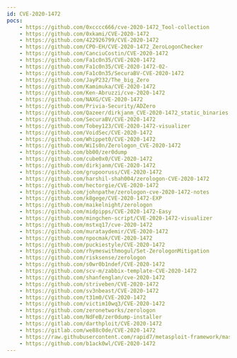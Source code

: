 ```yaml
---
id: CVE-2020-1472
pocs:
    - https://github.com/0xcccc666/cve-2020-1472_Tool-collection
    - https://github.com/0xkami/CVE-2020-1472
    - https://github.com/422926799/CVE-2020-1472
    - https://github.com/CPO-EH/CVE-2020-1472_ZeroLogonChecker
    - https://github.com/CanciuCostin/CVE-2020-1472
    - https://github.com/Fa1c0n35/CVE-2020-1472
    - https://github.com/Fa1c0n35/CVE-2020-1472-02-
    - https://github.com/Fa1c0n35/SecuraBV-CVE-2020-1472
    - https://github.com/JayP232/The_big_Zero
    - https://github.com/Kamimuka/CVE-2020-1472
    - https://github.com/Ken-Abruzzi/cve-2020-1472
    - https://github.com/NAXG/CVE-2020-1472
    - https://github.com/Privia-Security/ADZero
    - https://github.com/Qazeer/dirkjanm_CVE-2020-1472_static_binaries
    - https://github.com/SecuraBV/CVE-2020-1472
    - https://github.com/Tobey123/CVE-2020-1472-visualizer
    - https://github.com/VoidSec/CVE-2020-1472
    - https://github.com/Whippet0/CVE-2020-1472
    - https://github.com/WiIs0n/Zerologon_CVE-2020-1472
    - https://github.com/bb00/zer0dump
    - https://github.com/cube0x0/CVE-2020-1472
    - https://github.com/dirkjanm/CVE-2020-1472
    - https://github.com/grupooruss/CVE-2020-1472
    - https://github.com/harshil-shah004/zerologon-CVE-2020-1472
    - https://github.com/hectorgie/CVE-2020-1472
    - https://github.com/johnpathe/zerologon-cve-2020-1472-notes
    - https://github.com/k8gege/CVE-2020-1472-EXP
    - https://github.com/maikelnight/zerologon
    - https://github.com/midpipps/CVE-2020-1472-Easy
    - https://github.com/mingchen-script/CVE-2020-1472-visualizer
    - https://github.com/mstxq17/cve-2020-1472
    - https://github.com/murataydemir/CVE-2020-1472
    - https://github.com/npocmak/CVE-2020-1472
    - https://github.com/puckiestyle/CVE-2020-1472
    - https://github.com/rhymeswithmogul/Set-ZerologonMitigation
    - https://github.com/risksense/zerologon
    - https://github.com/s0wr0b1ndef/CVE-2020-1472
    - https://github.com/scv-m/zabbix-template-CVE-2020-1472
    - https://github.com/shanfenglan/cve-2020-1472
    - https://github.com/striveben/CVE-2020-1472
    - https://github.com/sv3nbeast/CVE-2020-1472
    - https://github.com/t31m0/CVE-2020-1472
    - https://github.com/victim10wq3/CVE-2020-1472
    - https://github.com/zeronetworks/zerologon
    - https://gitlab.com/NdFeB/zer0dump-installer
    - https://gitlab.com/darthploit/CVE-2020-1472
    - https://gitlab.com/we88c0de/CVE-2020-1472
    - https://raw.githubusercontent.com/rapid7/metasploit-framework/master/modules/auxiliary/admin/dcerpc/cve_2020_1472_zerologon.rb
    - https://github.com/b1ack0wl/CVE-2020-1472
---
```

